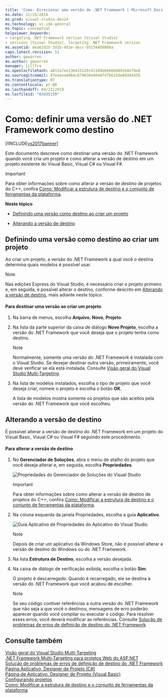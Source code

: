 ```yaml
---
title: 'Como: Direcionar uma versão do .NET Framework | Microsoft Docs'
ms.date: 11/15/2016
ms.prod: visual-studio-dev14
ms.technology: vs-ide-general
ms.topic: conceptual
helpviewer_keywords:
- targeting .NET Framework version [Visual Studio]
- versions [Visual Studio], targeting .NET Framework version
ms.assetid: dea62d25-3d1b-492e-a6cc-b5154489800a
caps.latest.revision: 53
author: gewarren
ms.author: gewarren
manager: jillfra
ms.openlocfilehash: a815a7ee13b415220c41189b6b060d893e8ef8e8
ms.sourcegitcommit: 47eeeeadd84c879636e9d48747b615de69384356
ms.translationtype: HT
ms.contentlocale: pt-BR
ms.lasthandoff: 04/23/2019
ms.locfileid: "63435150"
---
```

# <a name="how-to-target-a-version-of-the-net-framework"></a>Como: definir uma versão do .NET Framework como destino
[!INCLUDE[vs2017banner](../includes/vs2017banner.md)]

Este documento descreve como destinar uma versão do .NET Framework quando você cria um projeto e como alterar a versão de destino em um projeto existente do Visual Basic, Visual C# ou Visual F#.  
  
> [!IMPORTANT]
> Para obter informações sobre como alterar a versão de destino de projetos do C++, confira [Como: Modificar a estrutura de destino e o conjunto de ferramentas da plataforma](http://msdn.microsoft.com/library/031b1d54-e6e1-4da7-9868-3e75a87d9ffe).  
  
 **Neste tópico**  
  
- [Definindo uma versão como destino ao criar um projeto](../ide/how-to-target-a-version-of-the-dotnet-framework.md#bkmk_new)  
  
- [Alterando a versão de destino](../ide/how-to-target-a-version-of-the-dotnet-framework.md#bkmk_existing)  
  
## <a name="bkmk_new"></a> Definindo uma versão como destino ao criar um projeto  
 Ao criar um projeto, a versão do .NET Framework à qual você o destina determina quais modelos é possível usar.  
  
> [!NOTE]
> Nas edições Express do Visual Studio, é necessário criar o projeto primeiro e, em seguida, é possível alterar o destino, conforme descrito em [Alterando a versão de destino](../ide/how-to-target-a-version-of-the-dotnet-framework.md#bkmk_existing), mais adiante neste tópico.  
  
#### <a name="to-target-a-version-when-you-create-a-project"></a>Para destinar uma versão ao criar um projeto  
  
1. Na barra de menus, escolha **Arquivo**, **Novo**, **Projeto**.  
  
2. Na lista da parte superior da caixa de diálogo **Novo Projeto**, escolha a versão do .NET Framework que você deseja que o projeto tenha como destino.  
  
    > [!NOTE]
    > Normalmente, somente uma versão do .NET Framework é instalada com o Visual Studio. Se desejar destinar outra versão, primeiramente, você deve verificar se ela está instalada. Consulte [Visão geral do Visual Studio Multi-Targeting](../ide/visual-studio-multi-targeting-overview.md).  
  
3. Na lista de modelos instalados, escolha o tipo de projeto que você deseja criar, nomeie o projeto e escolha o botão **OK**.  
  
     A lista de modelos mostra somente os projetos que são aceitos pela versão do .NET Framework que você escolheu.  
  
## <a name="bkmk_existing"></a> Alterando a versão de destino  
 É possível alterar a versão de destino do .NET Framework em um projeto do Visual Basic, Visual C# ou Visual F# seguindo este procedimento.  
  
#### <a name="to-change-the-targeted-version"></a>Para alterar a versão de destino  
  
1. No **Gerenciador de Soluções**, abra o menu de atalho do projeto que você deseja alterar e, em seguida, escolha **Propriedades**.  
  
     ![Propriedades do Gerenciador de Soluções do Visual Studio](../ide/media/vs-slnexplorer-properties.png "vs_slnExplorer_Properties")  
  
    > [!IMPORTANT]
    > Para obter informações sobre como alterar a versão de destino de projetos do C++, confira [Como: Modificar a estrutura de destino e o conjunto de ferramentas da plataforma](http://msdn.microsoft.com/library/031b1d54-e6e1-4da7-9868-3e75a87d9ffe).  
  
2. Na coluna esquerda da janela Propriedades, escolha a guia **Aplicativo**.  
  
     ![Guia Aplicativo de Propriedades do Aplicativo do Visual Studio](../ide/media/vs-slnexplorer-properties-applicationtab.png "vs_slnExplorer_Properties_ApplicationTab")  
  
    > [!NOTE]
    > Depois de criar um aplicativo da Windows Store, não é possível alterar a versão de destino do Windows ou do .NET Framework.  
  
3. Na lista **Estrutura de Destino**, escolha a versão desejada.  
  
4. Na caixa de diálogo de verificação exibida, escolha o botão **Sim**.  
  
     O projeto é descarregado. Quando é recarregado, ele se destina à versão do .NET Framework que você acabou de escolher.  
  
    > [!NOTE]
    > Se seu código contiver referências a outra versão do .NET Framework que não seja a que você o destinou, mensagens de erro poderão aparecer quando você compilar ou executar o código. Para resolver esses erros, você deverá modificar as referências. Consulte [Solução de problemas de erros de definição de destino do .NET Framework](../msbuild/troubleshooting-dotnet-framework-targeting-errors.md).  
  
## <a name="see-also"></a>Consulte também  
 [Visão geral do Visual Studio Multi-Targeting](../ide/visual-studio-multi-targeting-overview.md)   
 [.NET Framework Multi-Targeting para projetos Web do ASP.NET](http://msdn.microsoft.com/library/8b8145a9-62f6-4fc4-8a83-47b0487cbe76)   
 [Solução de problemas de erros de definição de destino do .NET Framework](../msbuild/troubleshooting-dotnet-framework-targeting-errors.md)   
 [Página Aplicativo, Designer de Projeto (C#)](../ide/reference/application-page-project-designer-csharp.md)   
 [Página de Aplicativo, Designer de Projeto (Visual Basic)](../ide/reference/application-page-project-designer-visual-basic.md)   
 [Configurando projetos](http://msdn.microsoft.com/library/a1489abb-6294-4f8f-b71f-2cb126393526)   
 [Como: Modificar a estrutura de destino e o conjunto de ferramentas da plataforma](http://msdn.microsoft.com/library/031b1d54-e6e1-4da7-9868-3e75a87d9ffe)
